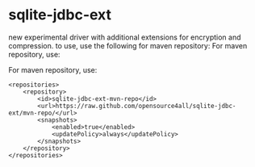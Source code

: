 # sqlite-jdbc-ext

new experimental driver with additional extensions for encryption and compression.
to use, use the following for maven repository:
For maven repository, use:

For maven repository, use:

	<repositories>
	    <repository>
	        <id>sqlite-jdbc-ext-mvn-repo</id>
	        <url>https://raw.github.com/opensource4all/sqlite-jdbc-ext/mvn-repo/</url>
	        <snapshots>
	            <enabled>true</enabled>
	            <updatePolicy>always</updatePolicy>
	        </snapshots>
	    </repository>
	</repositories>
